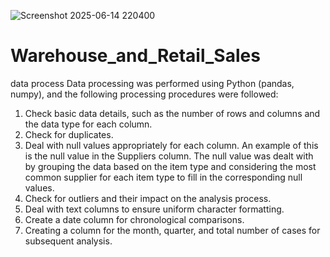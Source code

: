 ![Screenshot 2025-06-14 220400](https://github.com/user-attachments/assets/2a1fb071-ec8f-4951-a3ed-ee8286544448)
# Warehouse_and_Retail_Sales
data process
Data processing was performed using Python (pandas, numpy), and the following processing procedures were followed:
1. Check basic data details, such as the number of rows and columns and the data type for each column.
2. Check for duplicates.
3. Deal with null values ​​appropriately for each column. An example of this is the null value in the Suppliers column. The null value was dealt with by grouping the data based on the item type and considering the most common supplier for each item type to fill in the corresponding null values.
4. Check for outliers and their impact on the analysis process.
5. Deal with text columns to ensure uniform character formatting.
6. Create a date column for chronological comparisons.
7. Creating a column for the month, quarter, and total number of cases for subsequent analysis.









   
